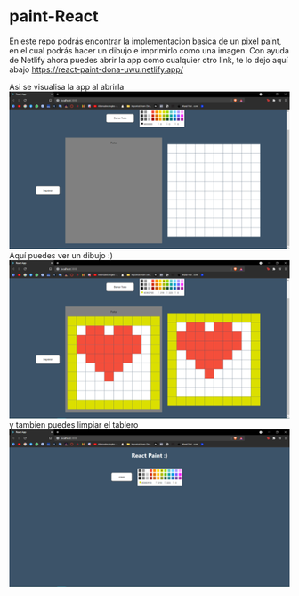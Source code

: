 # paint-React
En este repo podrás encontrar la implementacion basica de un pixel paint, en el cual podrás hacer un dibujo e imprimirlo como una imagen.
Con ayuda de Netlify ahora puedes abrir la app como cualquier otro link, te lo dejo aquí abajo
https://react-paint-dona-uwu.netlify.app/

Asi se visualisa la app al abrirla 
![alt text](https://github.com/Dona0w0/paint-React/blob/main/Paint1.png)</br>
Aquí puedes ver un dibujo :)
![alt text](https://github.com/Dona0w0/paint-React/blob/main/Paint2.png)</br>
y tambien puedes limpiar el tablero 
![alt text](https://github.com/Dona0w0/paint-React/blob/main/Paint3.png)</br>



